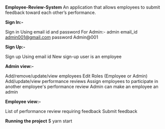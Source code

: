 **Employee-Review-System**
An application that allows employees to submit feedback toward each other’s performance.

**Sign In:-**

Sign in Using email id and password
For Admin:-
admin email_id admin001@gmail.com
password Admin@001

**Sign Up:-**

Sign up Using email id
New sign-up user is an employee

**Admin view:-**

Add/remove/update/view employees
Edit Roles (Employee or Admin)
Add/update/view performance reviews
Assign employees to participate in another employee's performance review
Admin can make an employee an admin

**Employee view:-**

List of performance review requiring feedback
Submit feedback

**Running the project**
$ yarn start
